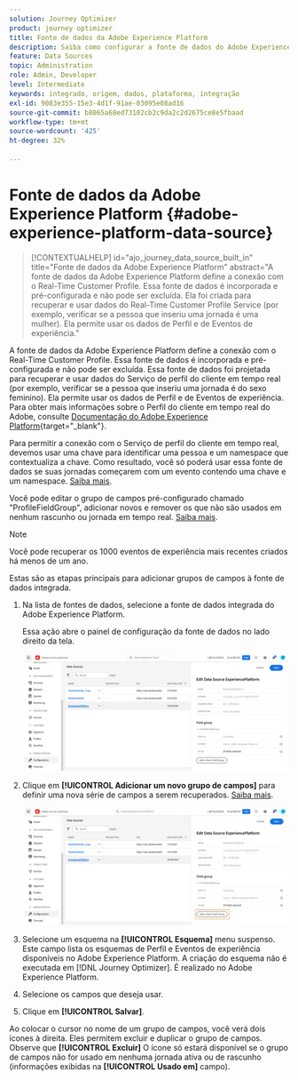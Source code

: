 ```yaml
---
solution: Journey Optimizer
product: journey optimizer
title: Fonte de dados da Adobe Experience Platform
description: Saiba como configurar a fonte de dados do Adobe Experience Platform
feature: Data Sources
topic: Administration
role: Admin, Developer
level: Intermediate
keywords: integrado, origem, dados, plataforma, integração
exl-id: 9083e355-15e3-4d1f-91ae-03095e08ad16
source-git-commit: b8065a68ed73102cb2c9da2c2d2675ce8e5fbaad
workflow-type: tm+mt
source-wordcount: '425'
ht-degree: 32%

---
```


# Fonte de dados da Adobe Experience Platform {#adobe-experience-platform-data-source}

>[!CONTEXTUALHELP]
>id="ajo_journey_data_source_built_in"
>title="Fonte de dados da Adobe Experience Platform"
>abstract="A fonte de dados da Adobe Experience Platform define a conexão com o Real-Time Customer Profile. Essa fonte de dados é incorporada e pré-configurada e não pode ser excluída. Ela foi criada para recuperar e usar dados do Real-Time Customer Profile Service (por exemplo, verificar se a pessoa que inseriu uma jornada é uma mulher). Ela permite usar os dados de Perfil e de Eventos de experiência."

A fonte de dados da Adobe Experience Platform define a conexão com o Real-Time Customer Profile. Essa fonte de dados é incorporada e pré-configurada e não pode ser excluída. Essa fonte de dados foi projetada para recuperar e usar dados do Serviço de perfil do cliente em tempo real (por exemplo, verificar se a pessoa que inseriu uma jornada é do sexo feminino). Ela permite usar os dados de Perfil e de Eventos de experiência. Para obter mais informações sobre o Perfil do cliente em tempo real do Adobe, consulte [Documentação do Adobe Experience Platform](https://experienceleague.adobe.com/docs/experience-platform/profile/home.html?lang=pt-BR){target="_blank"}.


Para permitir a conexão com o Serviço de perfil do cliente em tempo real, devemos usar uma chave para identificar uma pessoa e um namespace que contextualiza a chave. Como resultado, você só poderá usar essa fonte de dados se suas jornadas começarem com um evento contendo uma chave e um namespace. [Saiba mais](../building-journeys/journey.md).

Você pode editar o grupo de campos pré-configurado chamado &quot;ProfileFieldGroup&quot;, adicionar novos e remover os que não são usados em nenhum rascunho ou jornada em tempo real. [Saiba mais](../datasource/configure-data-sources.md#define-field-groups).


>[!NOTE]
>
>Você pode recuperar os 1000 eventos de experiência mais recentes criados há menos de um ano.

Estas são as etapas principais para adicionar grupos de campos à fonte de dados integrada.

1. Na lista de fontes de dados, selecione a fonte de dados integrada do Adobe Experience Platform.

   Essa ação abre o painel de configuração da fonte de dados no lado direito da tela.

   ![](assets/journey23.png)

1. Clique em **[!UICONTROL Adicionar um novo grupo de campos]** para definir uma nova série de campos a serem recuperados. [Saiba mais](../datasource/configure-data-sources.md#define-field-groups).

   ![](assets/journey24.png)

1. Selecione um esquema na **[!UICONTROL Esquema]** menu suspenso. Este campo lista os esquemas de Perfil e Eventos de experiência disponíveis no Adobe Experience Platform. A criação do esquema não é executada em [!DNL Journey Optimizer]. É realizado no Adobe Experience Platform.
1. Selecione os campos que deseja usar.
1. Clique em **[!UICONTROL Salvar]**.

Ao colocar o cursor no nome de um grupo de campos, você verá dois ícones à direita. Eles permitem excluir e duplicar o grupo de campos. Observe que **[!UICONTROL Excluir]** O ícone só estará disponível se o grupo de campos não for usado em nenhuma jornada ativa ou de rascunho (informações exibidas na **[!UICONTROL Usado em]** campo).
